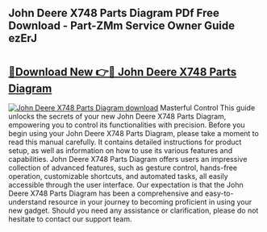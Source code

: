 ## John Deere X748 Parts Diagram PDf Free Download - Part-ZMm Service Owner Guide ezErJ

# <h2><a href="http://dfqkaq1.blite.top/?on=John+Deere+X748+Parts+Diagram">🔗Download New 👉🔴 John Deere X748 Parts Diagram</a></h2>

[![John Deere X748 Parts Diagram download](https://i.imgur.com/lujVjoI.png)](http://dfqkaq1.blite.top/?on=John+Deere+X748+Parts+Diagram)
Masterful Control This guide unlocks the secrets of your new John Deere X748 Parts Diagram, empowering you to control its functionalities with precision. Before you begin using your John Deere X748 Parts Diagram, please take a moment to read this manual carefully. It contains detailed instructions for product setup, as well as information on how to use its various features and capabilities. John Deere X748 Parts Diagram offers users an impressive collection of advanced features, such as gesture control, hands-free operation, customizable shortcuts, and automated tasks, all easily accessible through the user interface. Our expectation is that the John Deere X748 Parts Diagram has been a comprehensive and easy-to-understand resource in your journey to becoming proficient in using your new gadget. Should you need any assistance or clarification, please do not hesitate to contact our support team.
